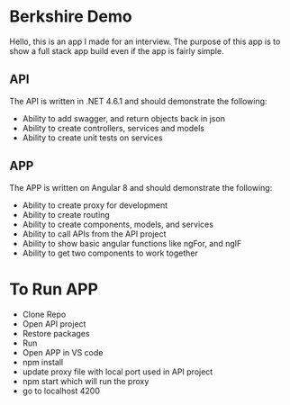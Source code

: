 # Berkshire Demo
Hello, this is an app I made for an interview.  The purpose of this app is to show a full stack app build even if the app is fairly simple.

## API
The API is written in .NET 4.6.1 and should demonstrate the following:
- Ability to add swagger, and return objects back in json
- Ability to create controllers, services and models
- Ability to create unit tests on services

## APP
The APP is written on Angular 8 and should demonstrate the following:
- Ability to create proxy for development
- Ability to create routing
- Ability to create components, models, and services
- Ability to call APIs from the API project
- Ability to show basic angular functions like ngFor, and ngIF 
- Ability to get two components to work together

# To Run APP
- Clone Repo
- Open API project
- Restore packages
- Run
- Open APP in VS code
- npm install
- update proxy file with local port used in API project
- npm start which will run the proxy
- go to localhost 4200 





